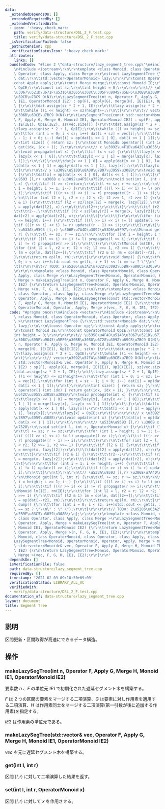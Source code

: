 ```yaml
---
data:
  _extendedDependsOn: []
  _extendedRequiredBy: []
  _extendedVerifiedWith:
  - icon: ':heavy_check_mark:'
    path: verify/data-structure/DSL_2_F.test.cpp
    title: verify/data-structure/DSL_2_F.test.cpp
  _isVerificationFailed: false
  _pathExtension: cpp
  _verificationStatusIcon: ':heavy_check_mark:'
  attributes:
    links: []
  bundledCode: "#line 2 \"data-structure/lazy_segment_tree.cpp\"\n#include <vector>\r\
    \n#include <iostream>\r\n\r\ntemplate <class Monoid, class OperatorMonoid, class\
    \ Operator, class Apply, class Merge >\r\nstruct LazySegmentTree {\r\n\tstd::vector<Monoid>\
    \ dat;\r\n\tstd::vector<OperatorMonoid> lazy;\r\n\r\n\tconst Operator op;\r\n\t\
    const Apply apply;\r\n\tconst Merge merge;\r\n\tconst Monoid IE;\r\n\tconst OperatorMonoid\
    \ OpIE;\r\n\tconst int sz;\r\n\tint height = 0;\r\n\r\n\r\n\t// \u5358\u4F4D\u5143\
    \u3067\u521D\u671F\u5316\u3055\u308C\u305F\u9045\u5EF6\u30BB\u30B0\u6728\u3092\
    \u69CB\u7BC9 O(N)\r\n\tLazySegmentTree(int n, Operator F, Apply G, Merge H, Monoid\
    \ IE1, OperatorMonoid IE2) : op(F), apply(G), merge(H), IE(IE1), OpIE(IE2), sz(n)\
    \ {\r\n\t\tdat.assign(sz * 2 + 1, IE);\r\n\t\tlazy.assign(sz * 2 + 1, OpIE);\r\
    \n\t\twhile ((1 << height) <= sz)height++;\r\n\t}\r\n\r\n\t// vector\u3092\u57FA\
    \u306B\u69CB\u7BC9 O(N)\r\n\tLazySegmentTree(const std::vector<Monoid>& vec, Operator\
    \ F, Apply G, Merge H, Monoid IE1, OperatorMonoid IE2) : op(F), apply(G), merge(H),\
    \ IE(IE1), OpIE(IE2), sz(vec.size()) {\r\n\t\tdat.assign(sz * 2 + 1, IE);\r\n\t\
    \tlazy.assign(sz * 2 + 1, OpIE);\r\n\t\twhile ((1 << height) <= sz)height++;\r\
    \n\t\tfor (int i = 0; i < sz; i++) dat[i + sz] = vec[i];\r\n\t\tfor (int i = sz\
    \ - 1; i > 0; i--) dat[i] = op(dat[i << 1 | 0], dat[i << 1 | 1]);\r\n\t}\r\n\r\
    \n\tint size() { return sz; }\r\n\tconst Monoid& operator[] (int idx) { return\
    \ get(idx, idx + 1); }\r\n\r\n\r\n\t// x \u3092\u4F1D\u642C\u3055\u305B\u308B\r\
    \n\tvoid propagate(int x) {\r\n\t\tif (x < sz) {\r\n\t\t\tlazy[x << 1 | 0] = merge(lazy[x],\
    \ lazy[x << 1 | 0]);\r\n\t\t\tlazy[x << 1 | 1] = merge(lazy[x], lazy[x << 1 |\
    \ 1]);\r\n\t\t}\r\n\t\tdat[x << 1 | 0] = apply(dat[x << 1 | 0], lazy[x]);\r\n\t\
    \tdat[x << 1 | 1] = apply(dat[x << 1 | 1], lazy[x]);\r\n\t\tlazy[x] = OpIE;\r\n\
    \t}\r\n\r\n\t// x \u3092\u518D\u8A08\u7B97\u3059\u308B\r\n\tvoid update(int x)\
    \ {\r\n\t\tdat[x] = op(dat[x << 1 | 0], dat[x << 1 | 1]);\r\n\t}\r\n\r\n\t// \u533A\
    \u9593 [l,r) \u306B x \u3092\u4F5C\u7528\r\n\tvoid set(int l, int r, OperatorMonoid\
    \ x) {\r\n\t\tif (l >= r)return;\r\n\t\tl += sz; r += sz;\r\n\r\n\t\tfor (int\
    \ i = height; i >= 1; i--) {\r\n\t\t\tif (((l >> i) << i) != l) propagate(l >>\
    \ i);\r\n\t\t\tif (((r >> i) << i) != r) propagate((r - 1) >> i);\r\n\t\t}\r\n\
    \r\n\t\tfor (int l2 = l, r2 = r; l2 < r2; l2 >>= 1, r2 >>= 1) {\r\n\t\t\tif (l2\
    \ & 1) {\r\n\t\t\t\tif (l2 < sz)lazy[l2] = merge(x, lazy[l2]);\r\n\t\t\t\tdat[l2]\
    \ = apply(dat[l2], x);\r\n\t\t\t\tl2++;\r\n\t\t\t}\r\n\t\t\tif (r2 & 1) {\r\n\t\
    \t\t\tr2--;\r\n\t\t\t\tif (r2 < sz)lazy[r2] = merge(x, lazy[r2]);\r\n\t\t\t\t\
    dat[r2] = apply(dat[r2], x);\r\n\t\t\t}\r\n\t\t}\r\n\r\n\t\tfor (int i = 1; i\
    \ <= height; i++) {\r\n\t\t\tif (((l >> i) << i) != l) update(l >> i);\r\n\t\t\
    \tif (((r >> i) << i) != r) update((r - 1) >> i);\r\n\t\t}\r\n\t}\r\n\r\n\t//\
    \ \u533A\u9593 [l,r) \u306E\u7A4D\u3092\u53D6\u5F97\r\n\tMonoid get(int l, int\
    \ r) {\r\n\t\tl += sz; r += sz;\r\n\r\n\t\tfor (int i = height; i >= 1; i--) {\r\
    \n\t\t\tif (((l >> i) << i) != l) propagate(l >> i);\r\n\t\t\tif (((r >> i) <<\
    \ i) != r) propagate(r >> i);\r\n\t\t}\r\n\r\n\t\tMonoid lm(IE), rm(IE);\r\n\t\
    \tfor (int l2 = l, r2 = r; l2 < r2; l2 >>= 1, r2 >>= 1) {\r\n\t\t\tif (l2 & 1)\
    \ lm = op(lm, dat[l2++]);\r\n\t\t\tif (r2 & 1) rm = op(dat[--r2], rm);\r\n\t\t\
    }\r\n\t\treturn op(lm, rm);\r\n\t}\r\n\r\n\tvoid dump() {\r\n\t\tfor (int i =\
    \ 0; i < sz; i++)std::cout << get(i, i + 1) << (i == sz ? \"\\n\" : \" \");\r\n\
    \t}\r\n\r\n\t// TODO: 2\u5206\u63A2\u7D22\u3092\u5B9F\u88C5\u3059\u308B\r\n};\r\
    \n\r\n\r\ntemplate <class Monoid, class OperatorMonoid, class Operator, class\
    \ Apply, class Merge >\r\nLazySegmentTree<Monoid, OperatorMonoid, Operator, Apply,\
    \ Merge > makeLazySegTree(int n, Operator F, Apply G, Merge H, Monoid IE1, OperatorMonoid\
    \ IE2) {\r\n\treturn LazySegmentTree<Monoid, OperatorMonoid, Operator, Apply,\
    \ Merge >(n, F, G, H, IE1, IE2);\r\n}\r\n\r\ntemplate <class Monoid, class OperatorMonoid,\
    \ class Operator, class Apply, class Merge >\r\nLazySegmentTree<Monoid, OperatorMonoid,\
    \ Operator, Apply, Merge > makeLazySegTree(const std::vector<Monoid>& vec, Operator\
    \ F, Apply G, Merge H, Monoid IE1, OperatorMonoid IE2) {\r\n\treturn LazySegmentTree<Monoid,\
    \ OperatorMonoid, Operator, Apply, Merge >(vec, F, G, H, IE1, IE2);\r\n}\r\n"
  code: "#pragma once\r\n#include <vector>\r\n#include <iostream>\r\n\r\ntemplate\
    \ <class Monoid, class OperatorMonoid, class Operator, class Apply, class Merge\
    \ >\r\nstruct LazySegmentTree {\r\n\tstd::vector<Monoid> dat;\r\n\tstd::vector<OperatorMonoid>\
    \ lazy;\r\n\r\n\tconst Operator op;\r\n\tconst Apply apply;\r\n\tconst Merge merge;\r\
    \n\tconst Monoid IE;\r\n\tconst OperatorMonoid OpIE;\r\n\tconst int sz;\r\n\t\
    int height = 0;\r\n\r\n\r\n\t// \u5358\u4F4D\u5143\u3067\u521D\u671F\u5316\u3055\
    \u308C\u305F\u9045\u5EF6\u30BB\u30B0\u6728\u3092\u69CB\u7BC9 O(N)\r\n\tLazySegmentTree(int\
    \ n, Operator F, Apply G, Merge H, Monoid IE1, OperatorMonoid IE2) : op(F), apply(G),\
    \ merge(H), IE(IE1), OpIE(IE2), sz(n) {\r\n\t\tdat.assign(sz * 2 + 1, IE);\r\n\
    \t\tlazy.assign(sz * 2 + 1, OpIE);\r\n\t\twhile ((1 << height) <= sz)height++;\r\
    \n\t}\r\n\r\n\t// vector\u3092\u57FA\u306B\u69CB\u7BC9 O(N)\r\n\tLazySegmentTree(const\
    \ std::vector<Monoid>& vec, Operator F, Apply G, Merge H, Monoid IE1, OperatorMonoid\
    \ IE2) : op(F), apply(G), merge(H), IE(IE1), OpIE(IE2), sz(vec.size()) {\r\n\t\
    \tdat.assign(sz * 2 + 1, IE);\r\n\t\tlazy.assign(sz * 2 + 1, OpIE);\r\n\t\twhile\
    \ ((1 << height) <= sz)height++;\r\n\t\tfor (int i = 0; i < sz; i++) dat[i + sz]\
    \ = vec[i];\r\n\t\tfor (int i = sz - 1; i > 0; i--) dat[i] = op(dat[i << 1 | 0],\
    \ dat[i << 1 | 1]);\r\n\t}\r\n\r\n\tint size() { return sz; }\r\n\tconst Monoid&\
    \ operator[] (int idx) { return get(idx, idx + 1); }\r\n\r\n\r\n\t// x \u3092\u4F1D\
    \u642C\u3055\u305B\u308B\r\n\tvoid propagate(int x) {\r\n\t\tif (x < sz) {\r\n\
    \t\t\tlazy[x << 1 | 0] = merge(lazy[x], lazy[x << 1 | 0]);\r\n\t\t\tlazy[x <<\
    \ 1 | 1] = merge(lazy[x], lazy[x << 1 | 1]);\r\n\t\t}\r\n\t\tdat[x << 1 | 0] =\
    \ apply(dat[x << 1 | 0], lazy[x]);\r\n\t\tdat[x << 1 | 1] = apply(dat[x << 1 |\
    \ 1], lazy[x]);\r\n\t\tlazy[x] = OpIE;\r\n\t}\r\n\r\n\t// x \u3092\u518D\u8A08\
    \u7B97\u3059\u308B\r\n\tvoid update(int x) {\r\n\t\tdat[x] = op(dat[x << 1 | 0],\
    \ dat[x << 1 | 1]);\r\n\t}\r\n\r\n\t// \u533A\u9593 [l,r) \u306B x \u3092\u4F5C\
    \u7528\r\n\tvoid set(int l, int r, OperatorMonoid x) {\r\n\t\tif (l >= r)return;\r\
    \n\t\tl += sz; r += sz;\r\n\r\n\t\tfor (int i = height; i >= 1; i--) {\r\n\t\t\
    \tif (((l >> i) << i) != l) propagate(l >> i);\r\n\t\t\tif (((r >> i) << i) !=\
    \ r) propagate((r - 1) >> i);\r\n\t\t}\r\n\r\n\t\tfor (int l2 = l, r2 = r; l2\
    \ < r2; l2 >>= 1, r2 >>= 1) {\r\n\t\t\tif (l2 & 1) {\r\n\t\t\t\tif (l2 < sz)lazy[l2]\
    \ = merge(x, lazy[l2]);\r\n\t\t\t\tdat[l2] = apply(dat[l2], x);\r\n\t\t\t\tl2++;\r\
    \n\t\t\t}\r\n\t\t\tif (r2 & 1) {\r\n\t\t\t\tr2--;\r\n\t\t\t\tif (r2 < sz)lazy[r2]\
    \ = merge(x, lazy[r2]);\r\n\t\t\t\tdat[r2] = apply(dat[r2], x);\r\n\t\t\t}\r\n\
    \t\t}\r\n\r\n\t\tfor (int i = 1; i <= height; i++) {\r\n\t\t\tif (((l >> i) <<\
    \ i) != l) update(l >> i);\r\n\t\t\tif (((r >> i) << i) != r) update((r - 1) >>\
    \ i);\r\n\t\t}\r\n\t}\r\n\r\n\t// \u533A\u9593 [l,r) \u306E\u7A4D\u3092\u53D6\u5F97\
    \r\n\tMonoid get(int l, int r) {\r\n\t\tl += sz; r += sz;\r\n\r\n\t\tfor (int\
    \ i = height; i >= 1; i--) {\r\n\t\t\tif (((l >> i) << i) != l) propagate(l >>\
    \ i);\r\n\t\t\tif (((r >> i) << i) != r) propagate(r >> i);\r\n\t\t}\r\n\r\n\t\
    \tMonoid lm(IE), rm(IE);\r\n\t\tfor (int l2 = l, r2 = r; l2 < r2; l2 >>= 1, r2\
    \ >>= 1) {\r\n\t\t\tif (l2 & 1) lm = op(lm, dat[l2++]);\r\n\t\t\tif (r2 & 1) rm\
    \ = op(dat[--r2], rm);\r\n\t\t}\r\n\t\treturn op(lm, rm);\r\n\t}\r\n\r\n\tvoid\
    \ dump() {\r\n\t\tfor (int i = 0; i < sz; i++)std::cout << get(i, i + 1) << (i\
    \ == sz ? \"\\n\" : \" \");\r\n\t}\r\n\r\n\t// TODO: 2\u5206\u63A2\u7D22\u3092\
    \u5B9F\u88C5\u3059\u308B\r\n};\r\n\r\n\r\ntemplate <class Monoid, class OperatorMonoid,\
    \ class Operator, class Apply, class Merge >\r\nLazySegmentTree<Monoid, OperatorMonoid,\
    \ Operator, Apply, Merge > makeLazySegTree(int n, Operator F, Apply G, Merge H,\
    \ Monoid IE1, OperatorMonoid IE2) {\r\n\treturn LazySegmentTree<Monoid, OperatorMonoid,\
    \ Operator, Apply, Merge >(n, F, G, H, IE1, IE2);\r\n}\r\n\r\ntemplate <class\
    \ Monoid, class OperatorMonoid, class Operator, class Apply, class Merge >\r\n\
    LazySegmentTree<Monoid, OperatorMonoid, Operator, Apply, Merge > makeLazySegTree(const\
    \ std::vector<Monoid>& vec, Operator F, Apply G, Merge H, Monoid IE1, OperatorMonoid\
    \ IE2) {\r\n\treturn LazySegmentTree<Monoid, OperatorMonoid, Operator, Apply,\
    \ Merge >(vec, F, G, H, IE1, IE2);\r\n}\r\n"
  dependsOn: []
  isVerificationFile: false
  path: data-structure/lazy_segment_tree.cpp
  requiredBy: []
  timestamp: '2021-02-09 09:18:50+09:00'
  verificationStatus: LIBRARY_ALL_AC
  verifiedWith:
  - verify/data-structure/DSL_2_F.test.cpp
documentation_of: data-structure/lazy_segment_tree.cpp
layout: document
title: Segment Tree
---
```


## 説明
区間更新・区間取得が高速にできるデータ構造。

## 操作
### makeLazySegTree(int n, Operator F, Apply G, Merge H, Monoid IE1, OperatorMonoid IE2)
要素数 $n$ 、$F$ の単位元 $IE1$ で初期化された遅延セグメント木を構築する。

$F$ は $2$ つの区間の要素をマージする二項演算、$G$ は要素に対し作用素を適用する二項演算、$H$ は作用素同士をマージする二項演算(第一引数が後に追加する作用素)を指定する。

$IE2$ は作用素の単位元である。
### makeLazySegTree(std::vector<Monoid>& vec, Operator F, Apply G, Merge H, Monoid IE1, OperatorMonoid IE2)
$vec$ を元に遅延セグメント木を構築する。
### get(int l, int r)
区間 $[l,r)$ に対して二項演算した結果を返す。
### set(int l, int r, OperatorMonoid x)
区間 $[l,r)$ に対して $x$ を作用させる。